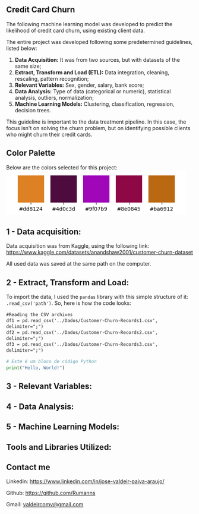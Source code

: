 ## Credit Card Churn

The following machine learning model was developed to predict the likelihood of credit card churn, using existing client data.

The entire project was developed following some predetermined guidelines, listed below:

1. **Data Acquisition:** It was from two sources, but with datasets of the same size;
2. **Extract, Transform and Load (ETL):** Data integration, cleaning, rescaling, pattern recognition;
3. **Relevant Variables:** Sex, gender, salary, bank score;
4. **Data Analysis:** Type of data (categorical or numeric), statistical analysis, outliers, normalization;
5. **Machine Learning Models:** Clustering, classification, regression, decision trees.

This guideline is important to the data treatment pipeline. In this case, the focus isn't on solving the churn problem, but on identifying possible clients who might churn their credit cards.

## Color Palette
Below are the colors selected for this project:
![Paleta de Cores](img/color_palette.png)

## 1 - Data acquisition:
Data acquisition was from Kaggle, using the following link:
https://www.kaggle.com/datasets/anandshaw2001/customer-churn-dataset

All used data was saved at the same path on the computer.

## 2 - Extract, Transform and Load:
To import the data, I used the `pandas` library with this simple structure of it: `.read_csv('path')`.
So, here is how the code looks:

```
#Reading the CSV archives
df1 = pd.read_csv('../Dados/Customer-Churn-Records1.csv', delimiter=";")
df2 = pd.read_csv('../Dados/Customer-Churn-Records2.csv', delimiter=";")
df3 = pd.read_csv('../Dados/Customer-Churn-Records3.csv', delimiter=";")
```
```python
# Este é um bloco de código Python
print("Hello, World!")
```

## 3 - Relevant Variables:


## 4 - Data Analysis:


## 5 - Machine Learning Models:


## Tools and Libraries Utilized:


## Contact me
Linkedin: https://www.linkedin.com/in/jose-valdeir-paiva-araujo/

Github: https://github.com/Rumanns

Gmail: valdeircomv@gmail.com



